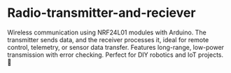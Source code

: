 # Radio-transmitter-and-reciever
Wireless communication using NRF24L01 modules with Arduino. The transmitter sends data, and the receiver processes it, ideal for remote control, telemetry, or sensor data transfer. Features long-range, low-power transmission with error checking. Perfect for DIY robotics and IoT projects. 🚀
